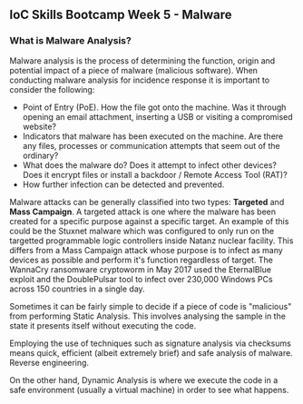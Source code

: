 ## IoC Skills Bootcamp Week 5 - Malware

### What is Malware Analysis?

Malware analysis is the process of determining the function, origin and potential impact of a piece of malware (malicious software). When conducting malware analysis for incidence response it is important to consider the following:
- Point of Entry (PoE). How the file got onto the machine. Was it through opening an email attachment, inserting a USB or visiting a compromised website?
- Indicators that malware has been executed on the machine. Are there any files, processes or communication attempts that seem out of the ordinary?
- What does the malware do? Does it attempt to infect other devices? Does it encrypt files or install a backdoor / Remote Access Tool (RAT)?
- How further infection can be detected and prevented.

Malware attacks can be generally classified into two types: **Targeted** and **Mass Campaign**. 
A targeted attack is one where the malware has been created for a specific purpose against a specific target. An example of this could be the Stuxnet malware which was configured to only run on the targetted programmable logic controllers inside Natanz nuclear facility.
This differs from a Mass Campaign attack whose purpose is to infect as many devices as possible and perform it's function regardless of target. The WannaCry ransomware cryptoworm in May 2017 used the EternalBlue exploit and the DoublePulsar tool to infect over 230,000 Windows PCs across 150 countries in a single day.

Sometimes it can be fairly simple to decide if a piece of code is "malicious" from performing Static Analysis. This involves analysing the sample in the state it presents itself without executing the code.

Employing the use of techniques such as signature analysis via checksums means quick, efficient (albeit extremely brief) and safe analysis of malware.
Reverse engineering.

On the other hand, Dynamic Analysis is where we execute the code in a safe environment (usually a virtual machine) in order to see what happens. 
